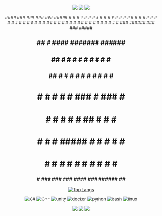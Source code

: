 
<div align="center">
<figure class="thrid"> 
  <img src="https://github.com/user-attachments/assets/a2e75f74-e5cb-42bd-965a-4c203a661445"></a>  
  <img src="https://github.com/user-attachments/assets/a2e75f74-e5cb-42bd-965a-4c203a661445"></a>  
  <img src="https://github.com/user-attachments/assets/a2e75f74-e5cb-42bd-965a-4c203a661445"></a>
</figure>
</div>

<div align="center">
  #### ###      ###   ### ### #####   
 #   #  #      #   #   #   #   #   #  
#       #     #     #  #   #   #    # 
#       #     #     #  #   #   #    # 
#       #     #     #  #   #   #    # 
#       #   # #     #  #   #   #    # 
 #   #  #   #  #   #   #   #   #   #  
  ###  ######   ###     ###   #####   
                                      

##     ##    #     #### ####### ###### #####   
 ##   ##     #    #   # #  #  #  #   #  #   #  
 ##   ##    # #   #     #  #  #  # # #  #   #  
 # # # #    # #   ###      #     ###    #  #   
 # # # #   #   #     ##    #     # #    ####   
 # # # #   #####      #    #     #   #  #   #  
 #  #  #   #   #  #   #    #     #   #  #   #  
### # ### ### ### ####    ###   ###### ##   ## 
                                               
</div>
<div align="center">
  
  [![Top Langs](https://github-readme-stats.vercel.app/api/top-langs/?username=truemanburbank&layout=compact&langs_count=3)](https://github.com/anuraghazra/github-readme-stats)

  ![C#](https://img.shields.io/badge/C%23-239120?style=for-the-badge&logo=csharp&logoColor=white)
  ![C++](https://img.shields.io/badge/C%2B%2B-00599C?style=for-the-badge&logo=c%2B%2B&logoColor=white)
  ![unity](https://img.shields.io/badge/Unity-100000?style=for-the-badge&logo=unity&logoColor=white)
  ![docker](https://img.shields.io/badge/Docker-2496ED?style=for-the-badge&logo=docker&logoColor=white)
  ![python](https://img.shields.io/badge/Python-3776AB?style=for-the-badge&logo=python&logoColor=white)
  ![bash](https://img.shields.io/badge/Bash-4EAA25?style=for-the-badge&logo=gnubash&logoColor=white)
  ![linux](https://img.shields.io/badge/Linux-FCC624?style=for-the-badge&logo=linux&logoColor=white)
</div>


<div align="center">
<figure class="thrid"> 
  <img src="https://github.com/user-attachments/assets/a2e75f74-e5cb-42bd-965a-4c203a661445"></a>  
  <img src="https://github.com/user-attachments/assets/a2e75f74-e5cb-42bd-965a-4c203a661445"></a>  
  <img src="https://github.com/user-attachments/assets/a2e75f74-e5cb-42bd-965a-4c203a661445"></a>
</figure>
</div>
